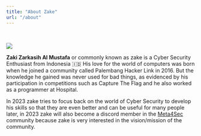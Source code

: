 ```yaml
---
title: "About Zake"
url: "/about"
---
```

<br>

![](/home/zakew300.jpg#center)

**Zaki Zarkasih Al Mustafa** or commonly known as zake is a Cyber Security Enthusiast from Indonesia 🇮🇩 His love for the world of computers was born when he joined a community called Palembang Hacker Link in 2016. But the knowledge he gained was never used for bad things, as evidenced by his participation in competitions such as Capture The Flag and he also worked as a programmer at Hospital.

In 2023 zake tries to focus back on the world of Cyber Security to develop his skills so that they are even better and can be useful for many people later, in 2023 zake will also become a discord member in the [Meta4Sec](https://meta4sec.com/) community because zake is very interested in the vision/mission of the community.
